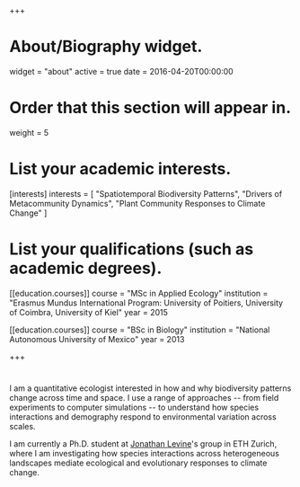 +++
# About/Biography widget.
widget = "about"
active = true
date = 2016-04-20T00:00:00

# Order that this section will appear in.
weight = 5

# List your academic interests.
[interests]
  interests = [
    "Spatiotemporal Biodiversity Patterns",
    "Drivers of Metacommunity Dynamics",
    "Plant Community Responses to Climate Change"
  ]

# List your qualifications (such as academic degrees).

[[education.courses]]
  course = "MSc in Applied Ecology"
  institution = "Erasmus Mundus International Program: University of Poitiers, University of Coimbra, University of Kiel"
  year = 2015

[[education.courses]]
  course = "BSc in Biology"
  institution = "National Autonomous University of Mexico"
  year = 2013
 
+++

# 

I am a quantitative ecologist interested in how and why biodiversity patterns change across time and space. I use a range of approaches -- from field experiments to computer simulations -- to understand how species interactions and demography respond to environmental variation across scales. 

I am currently a Ph.D. student at [Jonathan Levine](http://www.plantecology.ethz.ch/)'s group in ETH Zurich, where I am investigating how species interactions across heterogeneous landscapes mediate ecological and evolutionary responses to climate change.

